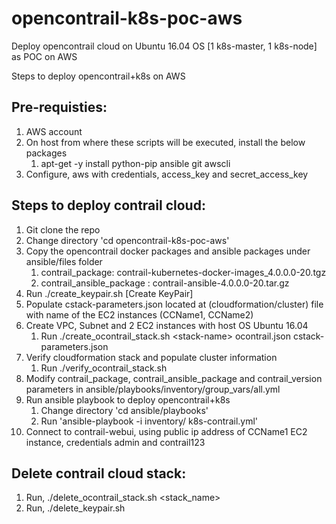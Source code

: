 # opencontrail-k8s-poc-aws
Deploy opencontrail cloud on Ubuntu 16.04 OS [1 k8s-master, 1 k8s-node] as POC on AWS

Steps to deploy opencontrail+k8s on AWS

Pre-requisties:
--------------
1. AWS account
2. On host from where these scripts will be executed, install the below packages
   1. apt-get -y install python-pip ansible git awscli
3. Configure, aws with credentials, access_key and secret_access_key


Steps to deploy contrail cloud:
-------------------------------
1. Git clone the repo
2. Change directory 'cd opencontrail-k8s-poc-aws'
3. Copy the opencontrail docker packages and ansible packages under ansible/files folder
   1. contrail_package: contrail-kubernetes-docker-images_4.0.0.0-20.tgz
   2. contrail_ansible_package : contrail-ansible-4.0.0.0-20.tar.gz
4. Run ./create_keypair.sh [Create KeyPair]
5. Populate cstack-parameters.json located at (cloudformation/cluster) file with name of the EC2 instances (CCName1, CCName2)
6. Create VPC, Subnet and 2 EC2 instances with host OS Ubuntu 16.04
   1. Run ./create_ocontrail_stack.sh \<stack-name\> ocontrail.json cstack-parameters.json
7. Verify cloudformation stack and populate cluster information 
   1. Run ./verify_ocontrail_stack.sh <stack-name>
8. Modify contrail_package, contrail_ansible_package and contrail_version parameters in ansible/playbooks/inventory/group_vars/all.yml
9. Run ansible playbook to deploy opencontrail+k8s
   1. Change directory 'cd ansible/playbooks'
   2. Run 'ansible-playbook -i inventory/ k8s-contrail.yml' 
10. Connect to contrail-webui, using public ip address of CCName1 EC2 instance, credentials admin and contrail123


Delete contrail cloud stack:
---------------------------
1. Run, ./delete_ocontrail_stack.sh <stack_name>
2. Run, ./delete_keypair.sh
